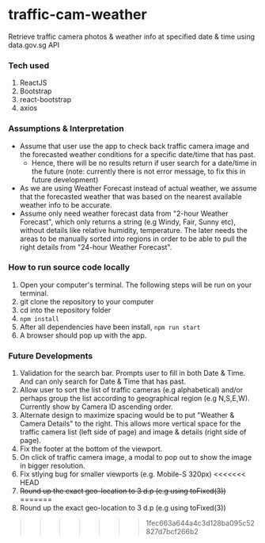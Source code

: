 # traffic-cam-weather
Retrieve traffic camera photos &amp; weather info at specified date &amp; time using data.gov.sg API

### Tech used
1. ReactJS
2. Bootstrap
3. react-bootstrap
4. axios

### Assumptions & Interpretation
- Assume that user use the app to check back traffic camera image and the forecasted weather conditions for a specific date/time that has past.
  - Hence, there will be no results return if user search for a date/time in the future (note: currently there is not error message, to fix this in future development)
- As we are using Weather Forecast instead of actual weather, we assume that the forecasted weather that was based on the nearest available weather info to be accurate.
- Assume only need weather forecast data from "2-hour Weather Forecast", which only returns a string (e.g Windy, Fair, Sunny etc), without details like relative humidity, temperature. The later needs the areas to be manually sorted into regions in order to be able to pull the right details from "24-hour Weather Forecast".

### How to run source code locally
1. Open your computer's terminal. The following steps will be run on your terminal.
2. git clone the repository to your computer
3. cd into the repository folder
4. ```npm install```
5. After all dependencies have been install, ```npm run start```
6. A browser should pop up with the app.

### Future Developments
1. Validation for the search bar. Prompts user to fill in both Date & Time. And can only search for Date & Time that has past.
2. Allow user to sort the list of traffic cameras (e.g alphabetical) and/or perhaps group the list according to geographical region (e.g N,S,E,W). Currently show by Camera ID ascending order.
3. Alternate design to maximize spacing would be to put "Weather & Camera Details" to the right. This allows more vertical space for the traffic camera list (left side of page) and image & details (right side of page).
4. Fix the footer at the bottom of the viewport.
5. On click of traffic camera image, a modal to pop out to show the image in bigger resolution.
6. Fix stlying bug for smaller viewports (e.g. Mobile-S 320px) 
<<<<<<< HEAD
7. ~~Round up the exact geo-location to 3 d.p (e.g using toFixed(3))~~
=======
7. Round up the exact geo-location to 3 d.p (e.g using toFixed(3))
>>>>>>> 1fec663a644a4c3d128ba095c52827d7bcf266b2
